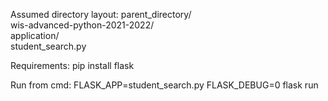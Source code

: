 Assumed directory layout:
parent_directory/\
	wis-advanced-python-2021-2022/\
	application/\
		student_search.py

Requirements:
pip install flask

Run from cmd:
FLASK_APP=student_search.py FLASK_DEBUG=0  flask run

